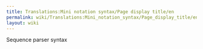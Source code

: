 ```yaml
---
title: Translations:Mini notation syntax/Page display title/en
permalink: wiki/Translations:Mini_notation_syntax/Page_display_title/en/
layout: wiki
---
```


Sequence parser syntax
